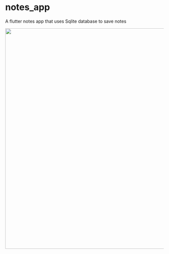 # notes_app

A flutter notes app that uses Sqlite database to save notes


<img height="700" src="https://github.com/OdongoWaga/Flutter-Notes-App/blob/master/assets/Aug-24-2019%2014-41-44.gif"/>


